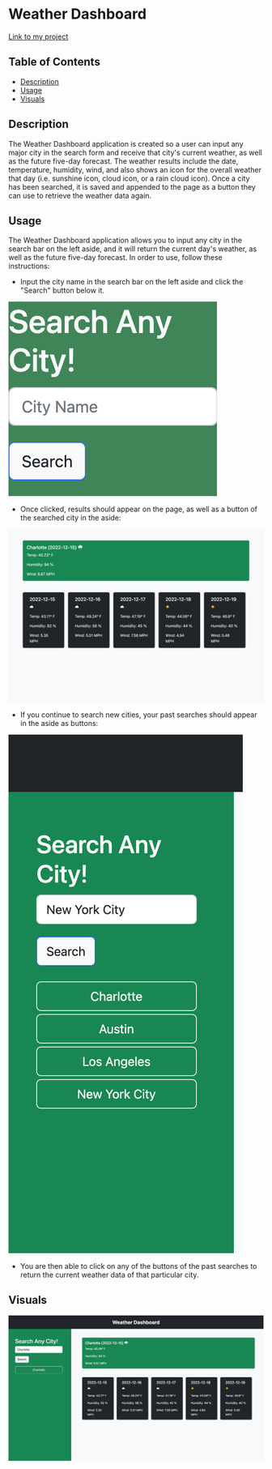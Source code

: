 # Weather Dashboard

[Link to my project](https://ryan-young17.github.io/weather-forecast/)

## Table of Contents
- [Description](#Description)
- [Usage](#Usage)
- [Visuals](#Visuals)

## Description

The Weather Dashboard application is created so a user can input any major city in the search form and receive that city's current weather, as well as the future five-day forecast. The weather results include the date, temperature, humidity, wind, and also shows an icon for the overall weather that day (i.e. sunshine icon, cloud icon, or a rain cloud icon). Once a city has been searched, it is saved and appended to the page as a button they can use to retrieve the weather data again.

## Usage

The Weather Dashboard application allows you to input any city in the search bar on the left aside, and it will return the current day's weather, as well as the future five-day forecast. In order to use, follow these instructions:

- Input the city name in the search bar on the left aside and click the "Search" button below it.

![Image of the search form](./assets/images/search-input.png)

- Once clicked, results should appear on the page, as well as a button of the searched city in the aside:

![Image of the search results](./assets/images/search-results.png)

- If you continue to search new cities, your past searches should appear in the aside as buttons:

![Image of the past search buttons](./assets/images/aside-past-searches.png)

- You are then able to click on any of the buttons of the past searches to return the current weather data of that particular city.

## Visuals

![Image of the deployed application](./assets/images/main-page.png)
